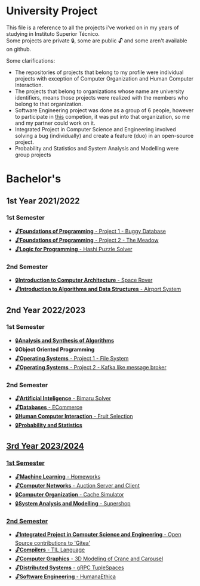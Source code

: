 <h1>University Project</h1>
<p>
  This file is a reference to all the projects i've worked on in my years of studying in Instituto Superior Técnico. <br>
  Some projects are private 🔒, some are public 🔓 and some aren't available on github.

  Some clarifications:
  - The repositories of projects that belong to my profile were individual projects with exception of Computer Organization and Human Computer Interaction.
  - The projects that belong to organizations whose name are university identifiers, means those projects were realized with the members who belong to that organization.
  - Software Engineering project was done as a group of 6 people, however to participate in <a href="https://tt.tecnico.ulisboa.pt/parcerias-empresariais/premios-de-merito-a-alunos/premio-de-merito-novabase-em-engenharia-de-software/">this</a> competion, it was put into that organization, so me and my partner could work on it.
  - Integrated Project in Computer Science and Engineering involved solving a bug (individually) and create a feature (duo) in an open-source project.
  - Probability and Statistics and System Analysis and Modelling were group projects
</p>

<h1>Bachelor's</h1>

<h2>1st Year 2021/2022</h1>
<h3>1st Semester</h3>
<ul>
  <li><a href="https://github.com/DanielMatiasCarvalho/fp-buggy_database">🔓<b>Foundations of Programming</b> - Project 1 - Buggy Database</a></li>
  <li><a href="https://github.com/DanielMatiasCarvalho/fp-the_meadow">🔓<b>Foundations of Programming</b> - Project 2 - The Meadow</a></li>
  <li><a href="https://github.com/DanielMatiasCarvalho/lp-hashi_puzzle_solver">🔓<b>Logic for Programming</b> - Hashi Puzzle Solver</a></li>
</ul>
<h3>2nd Semester</h3>
<ul>
  <li><a href="https://github.com/ist1100293-ist1102556-ist1102597/iac-space-rover">🔒<b>Introduction to Computer Architecture</b> - Space Rover</a></li>
  <li><a href="https://github.com/DanielMatiasCarvalho/IAED">🔓<b>Introduction to Algorithms and Data Structures</b> - Airport System </a></li>
</ul>

<h2>2nd Year 2022/2023</h1>
<h3>1st Semester</h3>
<ul>
  <li><a href="">🔒<b>Analysis and Synthesis of Algorithms</b></a></li>
  <li>🔒<b>Object Oriented Programming</b></li>
  <li><a href="https://github.com/ist1100293-ist1102556/so-tecnicofs">🔓<b>Operating Systems</b> - Project 1 - File System</a></li>
  <li><a href="https://github.com/ist1100293-ist1102556/so-messagebroker">🔓<b>Operating Systems</b> - Project 2 - Kafka like message broker</a></li>
</ul>
<h3>2nd Semester</h3>
<ul>
  <li><a href="https://github.com/ist1100293-ist1102556/ia-bimaru">🔓<b>Artificial Inteligence</b> - Bimaru Solver</a></li>
  <li><a href="https://github.com/ist1100293-ist1102556-ist1102597/bd-ecommerce">🔓<b>Databases</b> - ECommerce</a></li>
  <li><a href="https://github.com/DanielMatiasCarvalho/IPM-bake-off2/tree/main">🔒<b>Human Computer Interaction</b> - Fruit Selection</li>
  <li><a href="https://github.com/carlosfelgueiras/pe-projeto">🔒<b>Probability and Statistics</b></li>
</ul>

<h2>3rd Year 2023/2024</h1>
<h3>1st Semester</h3>
<ul>
  <li><a href="https://github.com/ist1100293-ist1102556/apre-homeworks/tree/main">🔓<b>Machine Learning</b> - Homeworks</a></li>
  <li><a href="https://github.com/ist1100293-ist1102556/rc-auction_client_server">🔓<b>Computer Networks</b> - Auction Server and Client</a></li>
  <li><a href="https://github.com/DanielMatiasCarvalho/IST-OC-LAB2">🔒<b>Computer Organization</b> - Cache Simulator</a></li>
  <li><a href="https://github.com/carlosfelgueiras/ams-supershop">🔒<b>System Analysis and Modelling</b> - Supershop</li>
</ul>
<h3>2nd Semester</h3>
<ul>
  <li><a href="https://github.com/DanielMatiasCarvalho/gitea">🔓<b>Integrated Project in Computer Science and Engineering</b> - Open Source contributions to 'Gitea'</a></li>
  <li><a href="https://github.com/ist1100293-ist1102556/com-til">🔓<b>Compilers</b> - TIL Language</a></li>
  <li><a href="https://github.com/ist1100293-ist1102556-ist1102597/cg-project">🔓<b>Computer Graphics</b> - 3D Modeling of Crane and Carousel</a></li>
  <li><a href="https://github.com/ist1100293-ist1102556-ist1102597/sd-tuple-spaces">🔓<b>Distributed Systems</b> - gRPC TupleSpaces</a></li>
  <li><a href="https://github.com/ist1100293-ist1102556/esof-humanaethica">🔓<b>Software Engineering</b> - HumanaEthica</a></li>
</ul>
